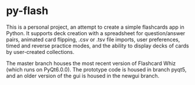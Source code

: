 # py-flash
This is a personal project, an attempt to create a simple flashcards app in Python. It supports deck creation with a spreadsheet for question/answer pairs, animated card flipping, .csv or .tsv file imports, user preferences, timed and reverse practice modes, and the ability to display decks of cards by user-created collections. 

The master branch houses the most recent version of Flashcard Whiz (which runs on PyQt6.0.0). The prototype code is housed in branch pyqt5, and an older version of the gui is housed in the newgui branch.
